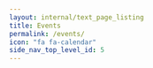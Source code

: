 ```yaml
---
layout: internal/text_page_listing
title: Events
permalink: /events/
icon: "fa fa-calendar"
side_nav_top_level_id: 5
---
```


<!--- This child document initializes the page in Jekyll. -->